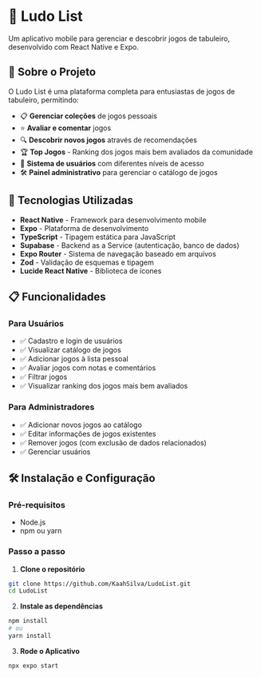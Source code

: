 # 🎲 Ludo List

Um aplicativo mobile para gerenciar e descobrir jogos de tabuleiro, desenvolvido com React Native e Expo.

## 📱 Sobre o Projeto

O Ludo List é uma plataforma completa para entusiastas de jogos de tabuleiro, permitindo:

- 📋 **Gerenciar coleções** de jogos pessoais
- ⭐ **Avaliar e comentar** jogos
- 🔍 **Descobrir novos jogos** através de recomendações
- 🏆 **Top Jogos** - Ranking dos jogos mais bem avaliados da comunidade
- 👥 **Sistema de usuários** com diferentes níveis de acesso
- 🛠️ **Painel administrativo** para gerenciar o catálogo de jogos

## 🚀 Tecnologias Utilizadas

- **React Native** - Framework para desenvolvimento mobile
- **Expo** - Plataforma de desenvolvimento
- **TypeScript** - Tipagem estática para JavaScript
- **Supabase** - Backend as a Service (autenticação, banco de dados)
- **Expo Router** - Sistema de navegação baseado em arquivos
- **Zod** - Validação de esquemas e tipagem
- **Lucide React Native** - Biblioteca de ícones

## 📋 Funcionalidades

### Para Usuários
- ✅ Cadastro e login de usuários
- ✅ Visualizar catálogo de jogos
- ✅ Adicionar jogos à lista pessoal
- ✅ Avaliar jogos com notas e comentários
- ✅ Filtrar jogos
- ✅ Visualizar ranking dos jogos mais bem avaliados

### Para Administradores
- ✅ Adicionar novos jogos ao catálogo
- ✅ Editar informações de jogos existentes
- ✅ Remover jogos (com exclusão de dados relacionados)
- ✅ Gerenciar usuários 

## 🛠️ Instalação e Configuração

### Pré-requisitos
- Node.js 
- npm ou yarn

### Passo a passo

1. **Clone o repositório**
```bash
git clone https://github.com/KaahSilva/LudoList.git
cd LudoList
```

2. **Instale as dependências**
```bash
npm install
# ou
yarn install
```

3. **Rode o Aplicativo**
```bash
npx expo start
```
